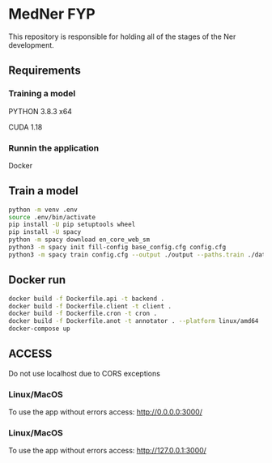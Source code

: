 # MedNer FYP

This repository is responsible for holding all of the stages of the Ner development.

## Requirements

### Training a model

PYTHON 3.8.3 x64

CUDA 1.18

### Runnin the application

Docker

## Train a model

```bash
python -m venv .env
source .env/bin/activate
pip install -U pip setuptools wheel
pip install -U spacy
python -m spacy download en_core_web_sm
python3 -m spacy init fill-config base_config.cfg config.cfg
python3 -m spacy train config.cfg --output ./output --paths.train ./data/training_data.spacy --paths.dev ./data/training_data.spacy --gpu-id 0

```

## Docker run 

```bash
docker build -f Dockerfile.api -t backend . 
docker build -f Dockerfile.client -t client .
docker build -f Dockerfile.cron -t cron .
docker build -f Dockerfile.anot -t annotator . --platform linux/amd64
docker-compose up 
```

## ACCESS

Do not use localhost due to CORS exceptions

### Linux/MacOS
To use the app without errors access: http://0.0.0.0:3000/

### Linux/MacOS

To use the app without errors access: http://127.0.0.1:3000/